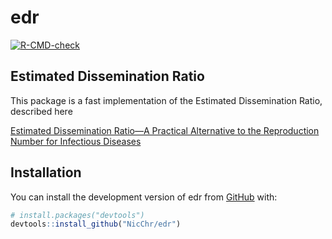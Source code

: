 
# edr

<!-- badges: start -->

[![R-CMD-check](https://github.com/NicChr/edr/actions/workflows/R-CMD-check.yaml/badge.svg)](https://github.com/NicChr/edr/actions/workflows/R-CMD-check.yaml)
<!-- badges: end -->

## Estimated Dissemination Ratio

This package is a fast implementation of the Estimated Dissemination
Ratio, described here

[Estimated Dissemination Ratio—A Practical Alternative to the
Reproduction Number for Infectious
Diseases](http://dx.doi.org/10.3389/fpubh.2021.675065)

## Installation

You can install the development version of edr from
[GitHub](https://github.com/) with:

``` r
# install.packages("devtools")
devtools::install_github("NicChr/edr")
```
